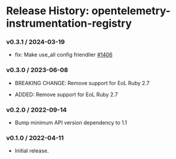 # Release History: opentelemetry-instrumentation-registry

### v0.3.1 / 2024-03-19

* fix: Make use_all config friendlier [#1406](https://github.com/open-telemetry/opentelemetry-ruby/pull/1406)

### v0.3.0 / 2023-06-08

* BREAKING CHANGE: Remove support for EoL Ruby 2.7 

* ADDED: Remove support for EoL Ruby 2.7 

### v0.2.0 / 2022-09-14

* Bump minimum API version dependency to 1.1

### v0.1.0 / 2022-04-11

* Initial release.
